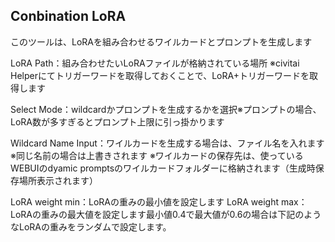 ## Conbination LoRA

このツールは、LoRAを組み合わせるワイルカードとプロンプトを生成します

LoRA Path：組み合わせたいLoRAファイルが格納されている場所
※civitai Helperにてトリガーワードを取得しておくことで、LoRA+トリガーワードを取得します

Select Mode：wildcardかプロンプトを生成するかを選択※プロンプトの場合、LoRA数が多すぎるとプロンプト上限に引っ掛かります

Wildcard Name Input：ワイルカードを生成する場合は、ファイル名を入れます※同じ名前の場合は上書きされます
※ワイルカードの保存先は、使っているWEBUIのdyamic promptsのワイルカードフォルダーに格納されます（生成時保存場所表示されます）

LoRA weight min：LoRAの重みの最小値を設定します
LoRA weight max：LoRAの重みの最大値を設定します最小値0.4で最大値が0.6の場合は下記のようなLoRAの重みをランダムで設定します。